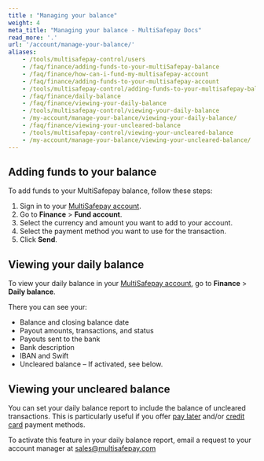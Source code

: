```yaml
---
title : "Managing your balance"
weight: 4
meta_title: "Managing your balance - MultiSafepay Docs"
read_more: '.'
url: '/account/manage-your-balance/'
aliases:
    - /tools/multisafepay-control/users
    - /faq/finance/adding-funds-to-your-multiSafepay-balance
    - /faq/finance/how-can-i-fund-my-multisafepay-account
    - /faq/finance/adding-funds-to-your-multisafepay-account
    - /tools/multisafepay-control/adding-funds-to-your-multisafepay-balance
    - /faq/finance/daily-balance
    - /faq/finance/viewing-your-daily-balance
    - /tools/multisafepay-control/viewing-your-daily-balance
    - /my-account/manage-your-balance/viewing-your-daily-balance/
    - /faq/finance/viewing-your-uncleared-balance
    - /tools/multisafepay-control/viewing-your-uncleared-balance
    - /my-account/manage-your-balance/viewing-your-uncleared-balance/
---
```

## Adding funds to your balance

To add funds to your MultiSafepay balance, follow these steps:

1. Sign in to your [MultiSafepay account](https://merchant.multisafepay.com).
2. Go to **Finance** > **Fund account**.
3. Select the currency and amount you want to add to your account.
4. Select the payment method you want to use for the transaction.
5. Click **Send**.

## Viewing your daily balance

To view your daily balance in your [MultiSafepay account](https://merchant.multisafepay.com), go to **Finance** > **Daily balance**.

There you can see your:

- Balance and closing balance date
- Payout amounts, transactions, and status
- Payouts sent to the bank
- Bank description
- IBAN and Swift
- Uncleared balance – If activated, see below.

## Viewing your uncleared balance

You can set your daily balance report to include the balance of uncleared transactions. This is particularly useful if you offer [pay later](/payments/methods/pay-later/) and/or [credit card](/payments/methods/credit-and-debit-cards/) payment methods. 

To activate this feature in your daily balance report, email a request to your account manager at <sales@multisafepay.com>